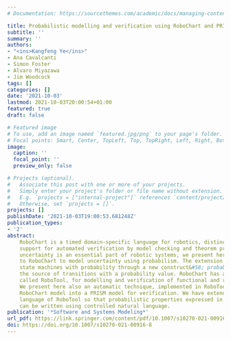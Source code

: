 ```yaml
---
# Documentation: https://sourcethemes.com/academic/docs/managing-content/

title: Probabilistic modelling and verification using RoboChart and PRISM
subtitle: ''
summary: ''
authors:
- "<ins>Kangfeng Ye</ins>"
- Ana Cavalcanti
- Simon Foster
- Alvaro Miyazawa 
- Jim Woodcock
tags: []
categories: []
date: '2021-10-03'
lastmod: 2021-10-03T20:00:54+01:00
featured: true
draft: false

# Featured image
# To use, add an image named `featured.jpg/png` to your page's folder.
# Focal points: Smart, Center, TopLeft, Top, TopRight, Left, Right, BottomLeft, Bottom, BottomRight.
image:
  caption: ''
  focal_point: ''
  preview_only: false

# Projects (optional).
#   Associate this post with one or more of your projects.
#   Simply enter your project's folder or file name without extension.
#   E.g. `projects = ["internal-project"]` references `content/project/deep-learning/index.md`.
#   Otherwise, set `projects = []`.
projects: []
publishDate: '2021-10-03T19:00:53.681248Z'
publication_types:
- '2'
abstract: 
    RoboChart is a timed domain-specific language for robotics, distinctive in its 
    support for automated verification by model checking and theorem proving. Since 
    uncertainty is an essential part of robotic systems, we present here an extension 
    to RoboChart to model uncertainty using probabilism. The extension enriches RoboChart 
    state machines with probability through a new construct&#58; probabilistic junctions as 
    the source of transitions with a probability value. RoboChart has an accompanying tool, 
    called RoboTool, for modelling and verification of functional and real-time behaviour. 
    We present here also an automatic technique, implemented in RoboTool, to transform a 
    RoboChart model into a PRISM model for verification. We have extended the property 
    language of RoboTool so that probabilistic properties expressed in temporal logic 
    can be written using controlled natural language.
publication: '*Software and Systems Modeling*'
url_pdf: https://link.springer.com/content/pdf/10.1007/s10270-021-00916-8.pdf
doi: https://doi.org/10.1007/s10270-021-00916-8
---
```

